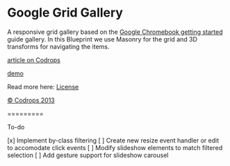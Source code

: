 Google Grid Gallery
=========

A responsive grid gallery based on the [Google Chromebook getting started](https://gweb-gettingstartedguide.appspot.com/) guide gallery. In this Blueprint we use Masonry for the grid and 3D transforms for navigating the items.

[article on Codrops](http://tympanus.net/codrops/?p=18699)

[demo](http://tympanus.net/Blueprints/GridGallery/)

Read more here: [License](http://tympanus.net/codrops/licensing/)

[© Codrops 2013](http://www.codrops.com)


=========

To-do

[x] Implement by-class filtering 
[ ] Create new resize event handler or edit to accomodate click events
[ ] Modify slideshow elements to match filtered selection
[ ] Add gesture support for slideshow carousel